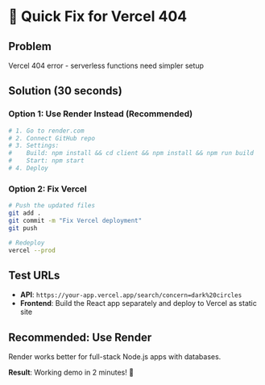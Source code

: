 # 🔧 Quick Fix for Vercel 404

## Problem
Vercel 404 error - serverless functions need simpler setup

## Solution (30 seconds)

### Option 1: Use Render Instead (Recommended)
```bash
# 1. Go to render.com
# 2. Connect GitHub repo
# 3. Settings:
#    Build: npm install && cd client && npm install && npm run build
#    Start: npm start
# 4. Deploy
```

### Option 2: Fix Vercel
```bash
# Push the updated files
git add .
git commit -m "Fix Vercel deployment"
git push

# Redeploy
vercel --prod
```

## Test URLs
- **API**: `https://your-app.vercel.app/search/concern=dark%20circles`
- **Frontend**: Build the React app separately and deploy to Vercel as static site

## Recommended: Use Render
Render works better for full-stack Node.js apps with databases.

**Result**: Working demo in 2 minutes! 🎉
